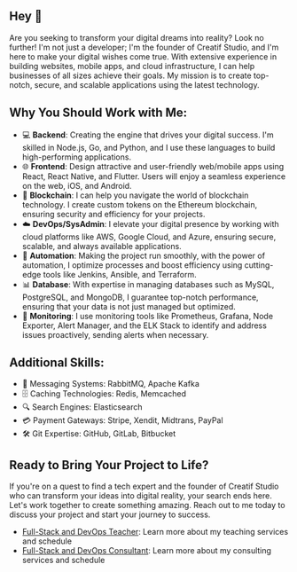 ## Hey 👋
Are you seeking to transform your digital dreams into reality? Look no further! I'm not just a developer; I'm the founder of Creatif Studio, and I'm here to make your digital wishes come true. With extensive experience in building websites, mobile apps, and cloud infrastructure, I can help businesses of all sizes achieve their goals. My mission is to create top-notch, secure, and scalable applications using the latest technology.

## Why You Should Work with Me:

- 💻 **Backend**: Creating the engine that drives your digital success. I'm skilled in Node.js, Go, and Python, and I use these languages to build high-performing applications.
- 🌐 **Frontend**: Design attractive and user-friendly web/mobile apps using React, React Native, and Flutter. Users will enjoy a seamless experience on the web, iOS, and Android.
- 🧙 **Blockchain**: I can help you navigate the world of blockchain technology. I create custom tokens on the Ethereum blockchain, ensuring security and efficiency for your projects.
- ☁️ **DevOps/SysAdmin**: I elevate your digital presence by working with cloud platforms like AWS, Google Cloud, and Azure, ensuring secure, scalable, and always available applications.
- 🤖 **Automation**: Making the project run smoothly, with the power of automation, I optimize processes and boost efficiency using cutting-edge tools like Jenkins, Ansible, and Terraform.
- 📊 **Database**: With expertise in managing databases such as MySQL, PostgreSQL, and MongoDB, I guarantee top-notch performance, ensuring that your data is not just managed but optimized.
- 🚀 **Monitoring**: I use monitoring tools like Prometheus, Grafana, Node Exporter, Alert Manager, and the ELK Stack to identify and address issues proactively, sending alerts when necessary.

## Additional Skills:

- 💌 Messaging Systems: RabbitMQ, Apache Kafka
- 🗄️ Caching Technologies: Redis, Memcached
- 🔍 Search Engines: Elasticsearch
- 💳 Payment Gateways: Stripe, Xendit, Midtrans, PayPal
- 🛠️ Git Expertise: GitHub, GitLab, Bitbucket

## Ready to Bring Your Project to Life?

If you're on a quest to find a tech expert and the founder of Creatif Studio who can transform your ideas into digital reality, your search ends here. Let's work together to create something amazing. Reach out to me today to discuss your project and start your journey to success.

- [Full-Stack and DevOps Teacher](TEACH.md): Learn more about my teaching services and schedule
- [Full-Stack and DevOps Consultant](CONSULTANT.md): Learn more about my consulting services and schedule
